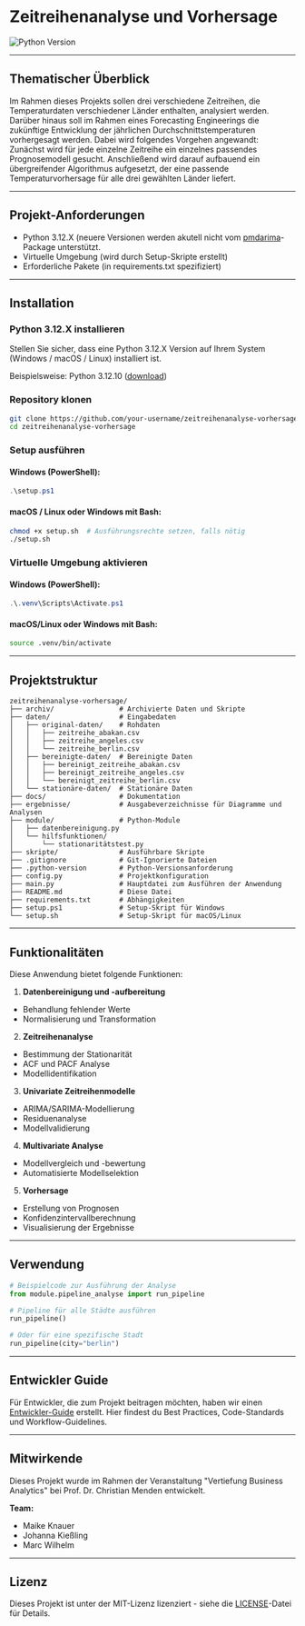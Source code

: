 # Zeitreihenanalyse und Vorhersage

![Python Version](https://img.shields.io/badge/Python-3.12-blue)

---
## Thematischer Überblick
Im Rahmen dieses Projekts sollen drei verschiedene Zeitreihen, die Temperaturdaten verschiedener Länder enthalten, analysiert werden. Darüber hinaus soll im Rahmen eines Forecasting Engineerings die zukünftige Entwicklung der jährlichen Durchschnittstemperaturen vorhergesagt werden. Dabei wird folgendes Vorgehen angewandt: Zunächst wird für jede einzelne Zeitreihe ein einzelnes passendes Prognosemodell gesucht. Anschließend wird darauf aufbauend ein übergreifender Algorithmus aufgesetzt, der eine passende Temperaturvorhersage für alle drei gewählten Länder liefert.

---
## Projekt-Anforderungen

- Python 3.12.X (neuere Versionen werden akutell nicht vom [pmdarima](https://pypi.org/project/pmdarima/)-Package unterstützt.
- Virtuelle Umgebung (wird durch Setup-Skripte erstellt)
- Erforderliche Pakete (in requirements.txt spezifiziert)

---
## Installation

### Python 3.12.X installieren

Stellen Sie sicher, dass eine Python 3.12.X Version auf Ihrem System (Windows / macOS / Linux) 
installiert ist.

Beispielsweise: Python 3.12.10 ([download](https://www.python.org/downloads/release/python-31210/))

### Repository klonen

```bash
git clone https://github.com/your-username/zeitreihenanalyse-vorhersage.git
cd zeitreihenanalyse-vorhersage
```

### Setup ausführen

#### Windows (PowerShell):
```powershell
.\setup.ps1
```

#### macOS / Linux oder Windows mit Bash:
```bash
chmod +x setup.sh  # Ausführungsrechte setzen, falls nötig
./setup.sh
```

### Virtuelle Umgebung aktivieren

#### Windows (PowerShell):
```powershell
.\.venv\Scripts\Activate.ps1
```

#### macOS/Linux oder Windows mit Bash:
```bash
source .venv/bin/activate
```

---
## Projektstruktur

```
zeitreihenanalyse-vorhersage/
├── archiv/                # Archivierte Daten und Skripte
├── daten/                 # Eingabedaten
│   ├── original-daten/    # Rohdaten
│   │   ├── zeitreihe_abakan.csv
│   │   ├── zeitreihe_angeles.csv
│   │   └── zeitreihe_berlin.csv
│   ├── bereinigte-daten/  # Bereinigte Daten
│   │   ├── bereinigt_zeitreihe_abakan.csv
│   │   ├── bereinigt_zeitreihe_angeles.csv
│   │   └── bereinigt_zeitreihe_berlin.csv
│   └── stationäre-daten/  # Stationäre Daten
├── docs/                  # Dokumentation
├── ergebnisse/            # Ausgabeverzeichnisse für Diagramme und Analysen
├── module/                # Python-Module
│   ├── datenbereinigung.py
│   └── hilfsfunktionen/
│       └── stationaritätstest.py
├── skripte/               # Ausführbare Skripte
├── .gitignore             # Git-Ignorierte Dateien
├── .python-version        # Python-Versionsanforderung
├── config.py              # Projektkonfiguration
├── main.py                # Hauptdatei zum Ausführen der Anwendung
├── README.md              # Diese Datei
├── requirements.txt       # Abhängigkeiten
├── setup.ps1              # Setup-Skript für Windows
└── setup.sh               # Setup-Skript für macOS/Linux
```

---
## Funktionalitäten

Diese Anwendung bietet folgende Funktionen:

1. **Datenbereinigung und -aufbereitung**
  - Behandlung fehlender Werte
  - Normalisierung und Transformation

2. **Zeitreihenanalyse**
  - Bestimmung der Stationarität
  - ACF und PACF Analyse
  - Modellidentifikation

3. **Univariate Zeitreihenmodelle**
  - ARIMA/SARIMA-Modellierung
  - Residuenanalyse
  - Modellvalidierung

4. **Multivariate Analyse**
  - Modellvergleich und -bewertung
  - Automatisierte Modellselektion

5. **Vorhersage**
  - Erstellung von Prognosen
  - Konfidenzintervallberechnung
  - Visualisierung der Ergebnisse

---
## Verwendung

```python
# Beispielcode zur Ausführung der Analyse
from module.pipeline_analyse import run_pipeline

# Pipeline für alle Städte ausführen
run_pipeline()

# Oder für eine spezifische Stadt
run_pipeline(city="berlin")
```

---
## Entwickler Guide

Für Entwickler, die zum Projekt beitragen möchten, haben wir einen [Entwickler-Guide](docs/DEVELOPER_GUIDE.md) erstellt. Hier findest du Best Practices, Code-Standards und Workflow-Guidelines.

---
## Mitwirkende

Dieses Projekt wurde im Rahmen der Veranstaltung "Vertiefung Business Analytics" bei Prof. Dr. Christian Menden entwickelt.

**Team:**
- Maike Knauer
- Johanna Kießling
- Marc Wilhelm

---
## Lizenz

Dieses Projekt ist unter der MIT-Lizenz lizenziert - siehe die [LICENSE](LICENSE)-Datei für Details.
